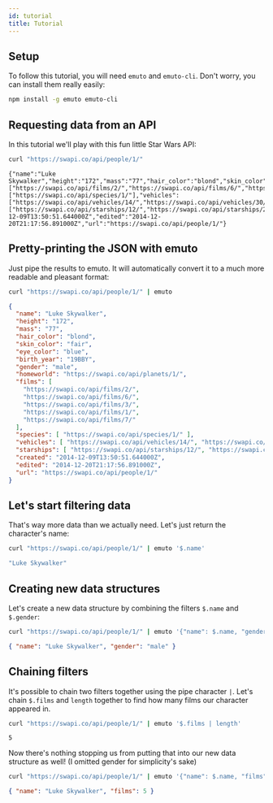 ```yaml
---
id: tutorial
title: Tutorial
---
```


## Setup
To follow this tutorial, you will need `emuto` and `emuto-cli`. Don't worry,
you can install them really easily:

```bash
npm install -g emuto emuto-cli
```


## Requesting data from an API

In this tutorial we'll play with this fun little Star Wars API:

```bash
curl "https://swapi.co/api/people/1/"
```

```text
{"name":"Luke Skywalker","height":"172","mass":"77","hair_color":"blond","skin_color":"fair","eye_color":"blue","birth_year":"19BBY","gender":"male","homeworld":"https://swapi.co/api/planets/1/","films":["https://swapi.co/api/films/2/","https://swapi.co/api/films/6/","https://swapi.co/api/films/3/","https://swapi.co/api/films/1/","https://swapi.co/api/films/7/"],"species":["https://swapi.co/api/species/1/"],"vehicles":["https://swapi.co/api/vehicles/14/","https://swapi.co/api/vehicles/30/"],"starships":["https://swapi.co/api/starships/12/","https://swapi.co/api/starships/22/"],"created":"2014-12-09T13:50:51.644000Z","edited":"2014-12-20T21:17:56.891000Z","url":"https://swapi.co/api/people/1/"}
```


## Pretty-printing the JSON with emuto

Just pipe the results to emuto. It will automatically convert it to a much more
readable and pleasant format:

```bash
curl "https://swapi.co/api/people/1/" | emuto
```

```json
{
  "name": "Luke Skywalker",
  "height": "172",
  "mass": "77",
  "hair_color": "blond",
  "skin_color": "fair",
  "eye_color": "blue",
  "birth_year": "19BBY",
  "gender": "male",
  "homeworld": "https://swapi.co/api/planets/1/",
  "films": [
    "https://swapi.co/api/films/2/",
    "https://swapi.co/api/films/6/",
    "https://swapi.co/api/films/3/",
    "https://swapi.co/api/films/1/",
    "https://swapi.co/api/films/7/"
  ],
  "species": [ "https://swapi.co/api/species/1/" ],
  "vehicles": [ "https://swapi.co/api/vehicles/14/", "https://swapi.co/api/vehicles/30/" ],
  "starships": [ "https://swapi.co/api/starships/12/", "https://swapi.co/api/starships/22/" ],
  "created": "2014-12-09T13:50:51.644000Z",
  "edited": "2014-12-20T21:17:56.891000Z",
  "url": "https://swapi.co/api/people/1/"
}
```


## Let's start filtering data

That's way more data than we actually need. Let's just return the character's
name:

```bash
curl "https://swapi.co/api/people/1/" | emuto '$.name'
```

```js
"Luke Skywalker"
```


## Creating new data structures

Let's create a new data structure by combining the filters `$.name` and
`$.gender`:

```bash
curl "https://swapi.co/api/people/1/" | emuto '{"name": $.name, "gender": $.gender}'
```

```json
{ "name": "Luke Skywalker", "gender": "male" }
```

## Chaining filters

It's possible to chain two filters together using the pipe character `|`. Let's
chain `$.films` and `length` together to find how many films our character
appeared in.

```bash
curl "https://swapi.co/api/people/1/" | emuto '$.films | length'
```

```
5
```

Now there's nothing stopping us from putting that into our new data structure
as well! (I omitted gender for simplicity's sake)

```bash
curl "https://swapi.co/api/people/1/" | emuto '{"name": $.name, "films": ($.films | length)}'
```

```json
{ "name": "Luke Skywalker", "films": 5 }
```
